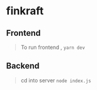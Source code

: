 # finkraft
## Frontend
> To run frontend , `yarn dev`

## Backend
> cd into server
> `node index.js`
